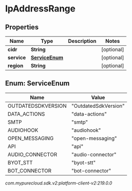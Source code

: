 # IpAddressRange


## Properties

| Name | Type | Description | Notes |
| ------------ | ------------- | ------------- | ------------- |
| **cidr** | **String** |  |  [optional] |
| **service** | [**ServiceEnum**](#Enum--ServiceEnum) |  |  [optional] |
| **region** | **String** |  |  [optional] |


## Enum: ServiceEnum

| Name | Value |
| ---- | ----- |
| OUTDATEDSDKVERSION | &quot;OutdatedSdkVersion&quot; | 
| DATA_ACTIONS | &quot;data-actions&quot; | 
| SMTP | &quot;smtp&quot; | 
| AUDIOHOOK | &quot;audiohook&quot; | 
| OPEN_MESSAGING | &quot;open-messaging&quot; | 
| API | &quot;api&quot; | 
| AUDIO_CONNECTOR | &quot;audio-connector&quot; | 
| BYOT_STT | &quot;byot-stt&quot; | 
| BOT_CONNECTOR | &quot;bot-connector&quot; | 




_com.mypurecloud.sdk.v2:platform-client-v2:219.0.0_
